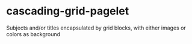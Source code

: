 cascading-grid-pagelet
======================

Subjects and/or titles encapsulated by grid blocks, with either images or colors as background
